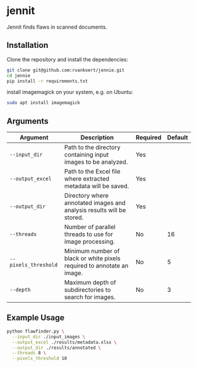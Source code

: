 # jennit

Jennit finds flaws in scanned documents.

## Installation

Clone the repository and install the dependencies:

```bash
git clone git@github.com:rvankoert/jennie.git
cd jennie
pip install -r requirements.txt
```

install imagemagick on your system, e.g. on Ubuntu:

```bash
sudo apt install imagemagick
```

## Arguments

| Argument             | Description                                                                                  | Required | Default |
|----------------------|----------------------------------------------------------------------------------------------|----------|---------|
| `--input_dir`        | Path to the directory containing input images to be analyzed.                                 | Yes      |         |
| `--output_excel`     | Path to the Excel file where extracted metadata will be saved.                               | Yes      |         |
| `--output_dir`       | Directory where annotated images and analysis results will be stored.                        | Yes      |         |
| `--threads`          | Number of parallel threads to use for image processing.                                      | No       | 16      |
| `--pixels_threshold` | Minimum number of black or white pixels required to annotate an image.                       | No       | 5       |
| `--depth`            | Maximum depth of subdirectories to search for images.                                        | No       | 3       |

## Example Usage

```bash
python flawfinder.py \
  --input_dir ./input_images \
  --output_excel ./results/metadata.xlsx \
  --output_dir ./results/annotated \
  --threads 8 \
  --pixels_threshold 10
